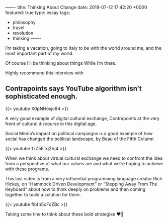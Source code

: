 ——-
title: Thinking About Change
date: 2018-07-12 17:42:20 +0000
featured: true
type: essay
tags:
- philosophy
- travel
- revolution
- thinking
——-

I’m taking a vacation,
going to Italy to be with the world around me,
and the most important part of my world. 

Of course I’ll be thinking about things
While I’m there. 

Highly recommend this interview with 

## Contrapoints says YouTube algorithm isn’t sophisticated enough. 

{{< youtube X0pNHoxjc84 >}}

A very good example of digital cultural exchange, Contrapoints at the very front of cultural discourse in this digital age. 

Social Media’s impact on political campaigns is a good example of how social has changed the political landscape, by Beau of the Fifth Column

{{< youtube 1zZ5ETq2Vj4 >}}

When we think about virtual cultural exchange we need to confront the idea from a perspective of what our values are and what we’re hoping to achieve with these programs. 

This last video is from a very influential programming language creator Rich Hickey, on “Hammock Driven Development” or “Stepping Away From The Keyboard” about how to think deeply on problems and then coming together to build a solution for them. 

{{< youtube f84n5oFoZBc >}}

Taking some tine to think about these bold strategies ♥️🖤
